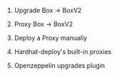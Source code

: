1. Upgrade Box -> BoxV2
2. Proxy    Box
         -> BoxV2


1. Deploy a Proxy manually
2. Hardhat-deploy's built-in proxies
3. Openzeppelin upgrades plugin